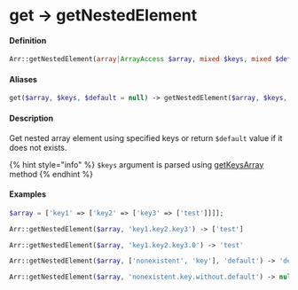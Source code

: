 # get → getNestedElement

#### Definition

```php
Arr::getNestedElement(array|ArrayAccess $array, mixed $keys, mixed $default = null): mixed
```

#### Aliases

```php
get($array, $keys, $default = null) -> getNestedElement($array, $keys, $default)
```

#### Description

Get nested array element using specified keys or return `$default` value if it does not exists.

{% hint style="info" %}
`$keys` argument is parsed using [getKeysArray ](getkeysarray.md)method
{% endhint %}

#### Examples

```php
$array = ['key1' => ['key2' => ['key3' => ['test']]]];

Arr::getNestedElement($array, 'key1.key2.key3') -> ['test']

Arr::getNestedElement($array, 'key1.key2.key3.0') -> 'test'

Arr::getNestedElement($array, ['nonexistent', 'key'], 'default') -> 'default'

Arr::getNestedElement($array, 'nonexistent.key.without.default') -> null
```

